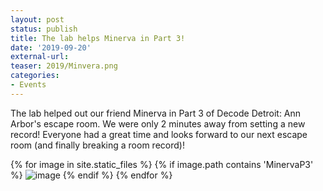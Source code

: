 ```yaml
---
layout: post
status: publish
title: The lab helps Minerva in Part 3!
date: '2019-09-20'
external-url:
teaser: 2019/Minvera.png
categories:
- Events
---
```


The lab helped out our friend Minerva in Part 3 of Decode Detroit: Ann Arbor's escape room. We were only 2 minutes away from setting a new record! Everyone had a great time and looks forward to our next escape room (and finally breaking a room record)!

<div>
{% for image in site.static_files %}
    {% if image.path contains 'MinervaP3' %}
        <img src="{{ site.baseurl }}{{ image.path }}" alt="image" />
    {% endif %}
{% endfor %}
</div>
